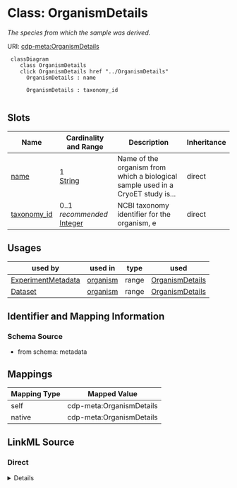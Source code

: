 

# Class: OrganismDetails


_The species from which the sample was derived._





URI: [cdp-meta:OrganismDetails](metadataOrganismDetails)






```mermaid
 classDiagram
    class OrganismDetails
    click OrganismDetails href "../OrganismDetails"
      OrganismDetails : name

      OrganismDetails : taxonomy_id


```




<!-- no inheritance hierarchy -->


## Slots

| Name | Cardinality and Range | Description | Inheritance |
| ---  | --- | --- | --- |
| [name](name.md) | 1 <br/> [String](String.md) | Name of the organism from which a biological sample used in a CryoET study is... | direct |
| [taxonomy_id](taxonomy_id.md) | 0..1 _recommended_ <br/> [Integer](Integer.md) | NCBI taxonomy identifier for the organism, e | direct |





## Usages

| used by | used in | type | used |
| ---  | --- | --- | --- |
| [ExperimentMetadata](ExperimentMetadata.md) | [organism](organism.md) | range | [OrganismDetails](OrganismDetails.md) |
| [Dataset](Dataset.md) | [organism](organism.md) | range | [OrganismDetails](OrganismDetails.md) |






## Identifier and Mapping Information







### Schema Source


* from schema: metadata




## Mappings

| Mapping Type | Mapped Value |
| ---  | ---  |
| self | cdp-meta:OrganismDetails |
| native | cdp-meta:OrganismDetails |







## LinkML Source

<!-- TODO: investigate https://stackoverflow.com/questions/37606292/how-to-create-tabbed-code-blocks-in-mkdocs-or-sphinx -->

### Direct

<details>
```yaml
name: OrganismDetails
description: The species from which the sample was derived.
from_schema: metadata
attributes:
  name:
    name: name
    description: Name of the organism from which a biological sample used in a CryoET
      study is derived from, e.g. homo sapiens.
    from_schema: metadata
    exact_mappings:
    - cdp-common:organism_name
    alias: name
    owner: OrganismDetails
    domain_of:
    - OrganismDetails
    - TissueDetails
    - CellType
    - CellStrain
    - CellComponent
    - AnnotationObject
    - AuthorMixin
    - AnnotationMethodLinks
    - Author
    range: string
    required: true
    inlined: true
    inlined_as_list: true
  taxonomy_id:
    name: taxonomy_id
    description: NCBI taxonomy identifier for the organism, e.g. 9606
    from_schema: metadata
    exact_mappings:
    - cdp-common:organism_taxid
    rank: 1000
    alias: taxonomy_id
    owner: OrganismDetails
    domain_of:
    - OrganismDetails
    range: integer
    recommended: true
    inlined: true
    inlined_as_list: true
    minimum_value: 1

```
</details>

### Induced

<details>
```yaml
name: OrganismDetails
description: The species from which the sample was derived.
from_schema: metadata
attributes:
  name:
    name: name
    description: Name of the organism from which a biological sample used in a CryoET
      study is derived from, e.g. homo sapiens.
    from_schema: metadata
    exact_mappings:
    - cdp-common:organism_name
    alias: name
    owner: OrganismDetails
    domain_of:
    - OrganismDetails
    - TissueDetails
    - CellType
    - CellStrain
    - CellComponent
    - AnnotationObject
    - AuthorMixin
    - AnnotationMethodLinks
    - Author
    range: string
    required: true
    inlined: true
    inlined_as_list: true
  taxonomy_id:
    name: taxonomy_id
    description: NCBI taxonomy identifier for the organism, e.g. 9606
    from_schema: metadata
    exact_mappings:
    - cdp-common:organism_taxid
    rank: 1000
    alias: taxonomy_id
    owner: OrganismDetails
    domain_of:
    - OrganismDetails
    range: integer
    recommended: true
    inlined: true
    inlined_as_list: true
    minimum_value: 1

```
</details>
